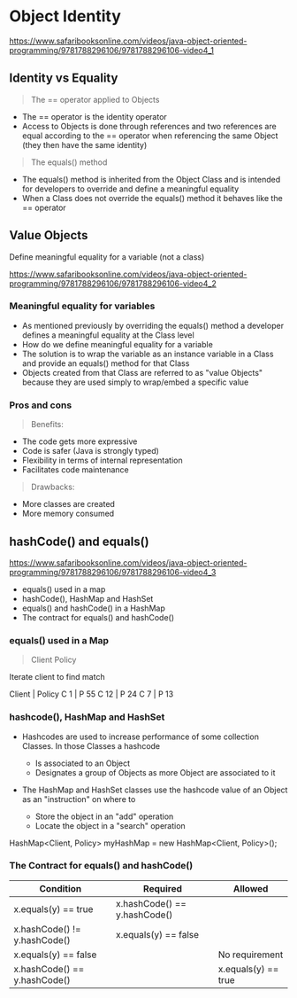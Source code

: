 # Object Identity

https://www.safaribooksonline.com/videos/java-object-oriented-programming/9781788296106/9781788296106-video4_1

## Identity vs Equality

> The == operator applied to Objects

- The == operator is the identity operator
- Access to Objects is done through references and two references are equal according to the == operator when referencing the same Object (they then have the same identity)

> The equals() method

- The equals() method is inherited from the Object Class and is intended for developers to override and define a meaningful equality
- When a Class does not override the equals() method it behaves like the == operator

## Value Objects

Define meaningful equality for a variable (not a class)

https://www.safaribooksonline.com/videos/java-object-oriented-programming/9781788296106/9781788296106-video4_2

### Meaningful equality for variables

- As mentioned previously by overriding the equals() method a developer defines a meaningful equality at the Class level
- How do we define meaningful equality for a variable
- The solution is to wrap the variable as an instance variable in a Class and provide an equals() method for that Class
- Objects created from that Class are referred to as "value Objects" because they are used simply to wrap/embed a specific value

### Pros and cons

> Benefits:

- The code gets more expressive
- Code is safer (Java is strongly typed)
- Flexibility in terms of internal representation
- Facilitates code maintenance

> Drawbacks:

- More classes are created
- More memory consumed

## hashCode() and equals()

https://www.safaribooksonline.com/videos/java-object-oriented-programming/9781788296106/9781788296106-video4_3

- equals() used in a map
- hashCode(), HashMap and HashSet
- equals() and hashCode() in a HashMap
- The contract for equals() and hashCode()

### equals() used in a Map

> Client Policy

Iterate client to find match

Client | Policy
C 1    | P 55
C 12   | P 24
C 7    | P 13

### hashcode(), HashMap and HashSet

- Hashcodes are used to increase performance of some collection Classes. In those Classes a hashcode
  - Is associated to an Object
  - Designates a group of Objects as more Object are associated to it

- The HashMap and HashSet classes use the hashcode value of an Object as an "instruction" on where to
  - Store the object in an "add" operation
  - Locate the object in a "search" operation

HashMap<Client, Policy> myHashMap = new HashMap<Client, Policy>();

### The Contract for equals() and hashCode()

| Condition                    | Required                     | Allowed             |
|------------------------------|------------------------------|---------------------|
| x.equals(y) == true          | x.hashCode() == y.hashCode() |                     |
| x.hashCode() != y.hashCode() | x.equals(y) == false         |                     |
| x.equals(y) == false         |                              | No requirement      |
| x.hashCode() == y.hashCode() |                              | x.equals(y) == true |
